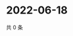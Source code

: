# 2022-06-18

共 0 条

<!-- BEGIN WEIBO -->
<!-- 最后更新时间 Sat Jun 18 2022 15:00:49 GMT+0800 (China Standard Time) -->

<!-- END WEIBO -->
